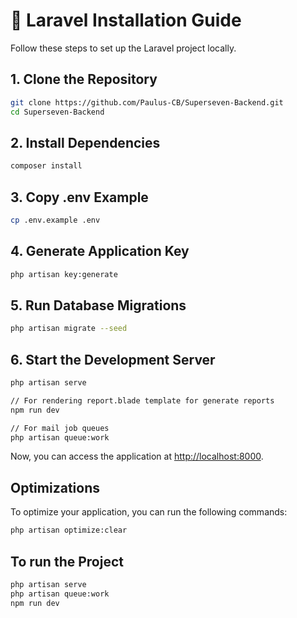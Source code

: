 # 🚀 Laravel Installation Guide

Follow these steps to set up the Laravel project locally.

## 1. Clone the Repository
```bash
git clone https://github.com/Paulus-CB/Superseven-Backend.git
cd Superseven-Backend
```

## 2. Install Dependencies
```bash
composer install
```

## 3. Copy .env Example
```bash
cp .env.example .env
```

## 4. Generate Application Key
```bash
php artisan key:generate
```

## 5. Run Database Migrations
```bash
php artisan migrate --seed
```

## 6. Start the Development Server
```bash
php artisan serve

// For rendering report.blade template for generate reports
npm run dev

// For mail job queues
php artisan queue:work
```

Now, you can access the application at [http://localhost:8000](http://localhost:8000).

## Optimizations

To optimize your application, you can run the following commands:
```bash
php artisan optimize:clear
```

## To run the Project
```bash
php artisan serve
php artisan queue:work
npm run dev
```